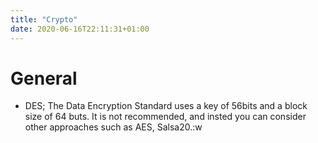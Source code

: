 ```yaml
---
title: "Crypto"
date: 2020-06-16T22:11:31+01:00
---
```


# General 

- DES;
The Data Encryption Standard uses a key of 56bits and a block size of 64 buts. It is not recommended, and insted you can consider other approaches such as AES, Salsa20.:w

# 

